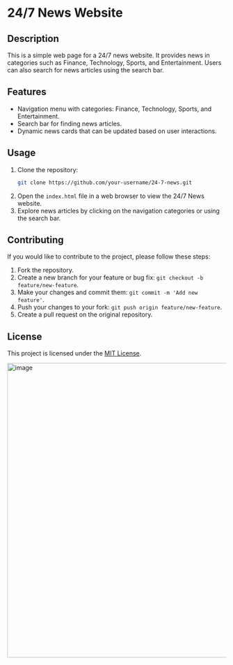 # 24/7 News Website

## Description

This is a simple web page for a 24/7 news website. It provides news in categories such as Finance, Technology, Sports, and Entertainment. Users can also search for news articles using the search bar.

## Features
- Navigation menu with categories: Finance, Technology, Sports, and Entertainment.
- Search bar for finding news articles.
- Dynamic news cards that can be updated based on user interactions.

## Usage
1. Clone the repository:
    ```bash
    git clone https://github.com/your-username/24-7-news.git
    ```
2. Open the `index.html` file in a web browser to view the 24/7 News website.
3. Explore news articles by clicking on the navigation categories or using the search bar.


## Contributing
If you would like to contribute to the project, please follow these steps:
1. Fork the repository.
2. Create a new branch for your feature or bug fix: `git checkout -b feature/new-feature`.
3. Make your changes and commit them: `git commit -m 'Add new feature'`.
4. Push your changes to your fork: `git push origin feature/new-feature`.
5. Create a pull request on the original repository.

## License
This project is licensed under the [MIT License](LICENSE).

<img width="676" alt="image" src="https://github.com/yashgosavi-02/News-Website/assets/90139024/6ebd5717-ec0c-48c5-8c0a-1a07f3fde5ec">

